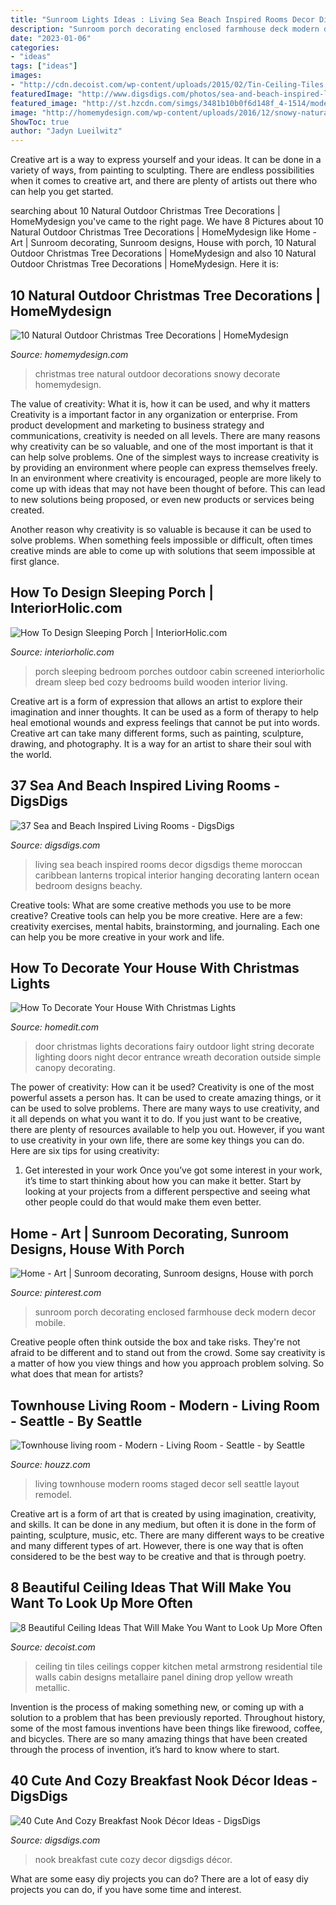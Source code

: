 ```yaml
---
title: "Sunroom Lights Ideas : Living Sea Beach Inspired Rooms Decor Digsdigs Theme Moroccan Caribbean Lanterns Tropical Interior Hanging Decorating Lantern Ocean Bedroom Designs Beachy"
description: "Sunroom porch decorating enclosed farmhouse deck modern decor mobile"
date: "2023-01-06"
categories:
- "ideas"
tags: ["ideas"]
images:
- "http://cdn.decoist.com/wp-content/uploads/2015/02/Tin-Ceiling-Tiles.png"
featuredImage: "http://www.digsdigs.com/photos/sea-and-beach-inspired-living-rooms-28.jpg"
featured_image: "http://st.hzcdn.com/simgs/3481b10b0f6d148f_4-1514/modern-living-room.jpg"
image: "http://homemydesign.com/wp-content/uploads/2016/12/snowy-natural-christmas-tree-ideas.jpg"
ShowToc: true
author: "Jadyn Lueilwitz"
---
```



Creative art is a way to express yourself and your ideas. It can be done in a variety of ways, from painting to sculpting. There are endless possibilities when it comes to creative art, and there are plenty of artists out there who can help you get started.

	

		
searching about 10 Natural Outdoor Christmas Tree Decorations | HomeMydesign you've came to the right page. We have 8 Pictures about 10 Natural Outdoor Christmas Tree Decorations | HomeMydesign like Home - Art | Sunroom decorating, Sunroom designs, House with porch, 10 Natural Outdoor Christmas Tree Decorations | HomeMydesign and also 10 Natural Outdoor Christmas Tree Decorations | HomeMydesign. Here it is:
		
    
## 10 Natural Outdoor Christmas Tree Decorations | HomeMydesign

<img loading=lazy src="http://homemydesign.com/wp-content/uploads/2016/12/snowy-natural-christmas-tree-ideas.jpg" onerror="this.onerror=null;this.src='https://tse2.mm.bing.net/th?id=OIP.hcnQt_vt6eheMk0T5GYYXgHaLH&amp;pid=15.1';" alt="10 Natural Outdoor Christmas Tree Decorations | HomeMydesign">

_Source: homemydesign.com_

>christmas tree natural outdoor decorations snowy decorate homemydesign. 

	

The value of creativity: What it is, how it can be used, and why it matters
Creativity is a important factor in any organization or enterprise. From product development and marketing to business strategy and communications, creativity is needed on all levels. There are many reasons why creativity can be so valuable, and one of the most important is that it can help solve problems.
One of the simplest ways to increase creativity is by providing an environment where people can express themselves freely. In an environment where creativity is encouraged, people are more likely to come up with ideas that may not have been thought of before. This can lead to new solutions being proposed, or even new products or services being created.

Another reason why creativity is so valuable is because it can be used to solve problems. When something feels impossible or difficult, often times creative minds are able to come up with solutions that seem impossible at first glance.

    
## How To Design Sleeping Porch | InteriorHolic.com

<img loading=lazy src="http://www.interiorholic.com/photos/how-to-design-sleeping-porch-3.jpg" onerror="this.onerror=null;this.src='https://tse4.mm.bing.net/th?id=OIP._vRhg4L_NsNy3w91mV27SQHaLH&amp;pid=15.1';" alt="How To Design Sleeping Porch | InteriorHolic.com">

_Source: interiorholic.com_

>porch sleeping bedroom porches outdoor cabin screened interiorholic dream sleep bed cozy bedrooms build wooden interior living. 

	

Creative art is a form of expression that allows an artist to explore their imagination and inner thoughts. It can be used as a form of therapy to help heal emotional wounds and express feelings that cannot be put into words. Creative art can take many different forms, such as painting, sculpture, drawing, and photography. It is a way for an artist to share their soul with the world.

    
## 37 Sea And Beach Inspired Living Rooms - DigsDigs

<img loading=lazy src="http://www.digsdigs.com/photos/sea-and-beach-inspired-living-rooms-28.jpg" onerror="this.onerror=null;this.src='https://tse4.mm.bing.net/th?id=OIP.Ea1yu3aryURPW7289siGHgHaJl&amp;pid=15.1';" alt="37 Sea and Beach Inspired Living Rooms - DigsDigs">

_Source: digsdigs.com_

>living sea beach inspired rooms decor digsdigs theme moroccan caribbean lanterns tropical interior hanging decorating lantern ocean bedroom designs beachy. 

	

Creative tools: What are some creative methods you use to be more creative?
Creative tools can help you be more creative. Here are a few: creativity exercises, mental habits, brainstorming, and journaling. Each one can help you be more creative in your work and life.

    
## How To Decorate Your House With Christmas Lights

<img loading=lazy src="https://cdn.homedit.com/wp-content/uploads/2010/11/christmas-front-door.jpg" onerror="this.onerror=null;this.src='https://tse4.mm.bing.net/th?id=OIP.DU2oOMn3-p6Uq6PpBz8llQHaLH&amp;pid=15.1';" alt="How To Decorate Your House With Christmas Lights">

_Source: homedit.com_

>door christmas lights decorations fairy outdoor light string decorate lighting doors night decor entrance wreath decoration outside simple canopy decorating. 

	

The power of creativity: How can it be used?
Creativity is one of the most powerful assets a person has. It can be used to create amazing things, or it can be used to solve problems. There are many ways to use creativity, and it all depends on what you want it to do. If you just want to be creative, there are plenty of resources available to help you out. However, if you want to use creativity in your own life, there are some key things you can do. Here are six tips for using creativity: 
1. Get interested in your work
Once you’ve got some interest in your work, it’s time to start thinking about how you can make it better. Start by looking at your projects from a different perspective and seeing what other people could do that would make them even better.

    
## Home - Art | Sunroom Decorating, Sunroom Designs, House With Porch

<img loading=lazy src="https://i.pinimg.com/originals/e9/0f/bf/e90fbf0365dbf80d61b844e0c5bc0e07.jpg" onerror="this.onerror=null;this.src='https://tse1.mm.bing.net/th?id=OIP.vEh-uPtpTsy5SF8EznixZwHaLF&amp;pid=15.1';" alt="Home - Art | Sunroom decorating, Sunroom designs, House with porch">

_Source: pinterest.com_

>sunroom porch decorating enclosed farmhouse deck modern decor mobile. 

	

Creative people often think outside the box and take risks. They're not afraid to be different and to stand out from the crowd. Some say creativity is a matter of how you view things and how you approach problem solving. So what does that mean for artists?

    
## Townhouse Living Room - Modern - Living Room - Seattle - By Seattle

<img loading=lazy src="http://st.hzcdn.com/simgs/3481b10b0f6d148f_4-1514/modern-living-room.jpg" onerror="this.onerror=null;this.src='https://tse3.mm.bing.net/th?id=OIP.y3UaV4s1fFk4cyCJM92UMgHaE7&amp;pid=15.1';" alt="Townhouse living room - Modern - Living Room - Seattle - by Seattle">

_Source: houzz.com_

>living townhouse modern rooms staged decor sell seattle layout remodel. 

	

Creative art is a form of art that is created by using imagination, creativity, and skills. It can be done in any medium, but often it is done in the form of painting, sculpture, music, etc. There are many different ways to be creative and many different types of art. However, there is one way that is often considered to be the best way to be creative and that is through poetry.

    
## 8 Beautiful Ceiling Ideas That Will Make You Want To Look Up More Often

<img loading=lazy src="http://cdn.decoist.com/wp-content/uploads/2015/02/Tin-Ceiling-Tiles.png" onerror="this.onerror=null;this.src='https://tse1.mm.bing.net/th?id=OIP.oiCv98NpmUQ8EcZJKtG_NAHaHa&amp;pid=15.1';" alt="8 Beautiful Ceiling Ideas That Will Make You Want to Look Up More Often">

_Source: decoist.com_

>ceiling tin tiles ceilings copper kitchen metal armstrong residential tile walls cabin designs metallaire panel dining drop yellow wreath metallic. 

	

Invention is the process of making something new, or coming up with a solution to a problem that has been previously reported. Throughout history, some of the most famous inventions have been things like firewood, coffee, and bicycles. There are so many amazing things that have been created through the process of invention, it’s hard to know where to start.

    
## 40 Cute And Cozy Breakfast Nook Décor Ideas - DigsDigs

<img loading=lazy src="https://www.digsdigs.com/photos/cute-and-cozy-breakfast-nook-decor-ideas-20.jpg" onerror="this.onerror=null;this.src='https://tse3.mm.bing.net/th?id=OIP.DyoQQlROt2S9rn8b5dGj4wHaJ3&amp;pid=15.1';" alt="40 Cute And Cozy Breakfast Nook Décor Ideas - DigsDigs">

_Source: digsdigs.com_

>nook breakfast cute cozy decor digsdigs décor. 

	

What are some easy diy projects you can do?
There are a lot of easy diy projects you can do, if you have some time and interest.

